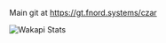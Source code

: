 Main git at https://gt.fnord.systems/czar

![Wakapi Stats](https://github-readme-stats.vercel.app/api/wakatime?username=czar&api_domain=wa.fnord.systems&bg_color=1A202C&title_color=2F855A&icon_color=2F855A&text_color=ffffff&custom_title=Wakapi%20Stats&layout=compact#)
